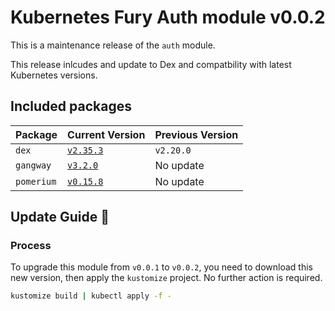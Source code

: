 # Kubernetes Fury Auth module v0.0.2

This is a maintenance release of the `auth` module.

This release inlcudes and update to Dex and compatbility with latest Kubernetes versions.

## Included packages

| Package    | Current Version                                                           | Previous Version |
| ---------- | ------------------------------------------------------------------------- | ---------------- |
| `dex`      | [`v2.35.3`](https://github.com/dexidp/dex/releases/tag/v2.35.3)           | `v2.20.0`        |
| `gangway`  | [`v3.2.0`](https://github.com/vmware-archive/gangway/releases/tag/v3.2.0) | No update        |
| `pomerium` | [`v0.15.8`](https://github.com/pomerium/pomerium/releases/tag/v0.15.8)    | No update        |

## Update Guide 🦮

### Process

To upgrade this module from `v0.0.1` to `v0.0.2`, you need to download this new version, then apply the `kustomize` project. No further action is required.

```bash
kustomize build | kubectl apply -f -
```
